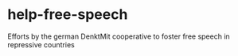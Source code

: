 # help-free-speech
Efforts by the german DenktMit cooperative to foster free speech in repressive countries
